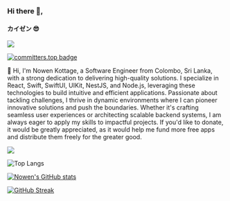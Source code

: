 ### Hi there 👋,
#### カイゼン 😎

![](https://komarev.com/ghpvc/?username=KOTTAGENVH&style=for-the-badge-square)

[![committers.top badge](https://user-badge.committers.top/sri_lanka_private/KOTTAGENVH.svg)](https://user-badge.committers.top/sri_lanka_private/KOTTAGENVH)

👋 Hi, I'm Nowen Kottage, a Software Engineer from Colombo, Sri Lanka, with a strong dedication to delivering high-quality solutions. I specialize in React, Swift, SwiftUI, UIKit, NestJS, and Node.js, leveraging these technologies to build intuitive and efficient applications. Passionate about tackling challenges, I thrive in dynamic environments where I can pioneer innovative solutions and push the boundaries. Whether it's crafting seamless user experiences or architecting scalable backend systems, I am always eager to apply my skills to impactful projects. If you'd like to donate, it would be greatly appreciated, as it would help me fund more free apps and distribute them freely for the greater good.

![](https://github-profile-trophy.vercel.app/?username=KOTTAGENVH)

![Top Langs](https://github-readme-stats.vercel.app/api/top-langs/?username=KOTTAGENVH&hide_progress=false)

[![Nowen's GitHub stats](https://github-readme-stats.vercel.app/api?username=KOTTAGENVH)](https://github.com/anuraghazra/github-readme-stats)

[![GitHub Streak](https://streak-stats.demolab.com?user=KottageNVH&theme=dark&hide_border=true)](https://git.io/streak-stats)

